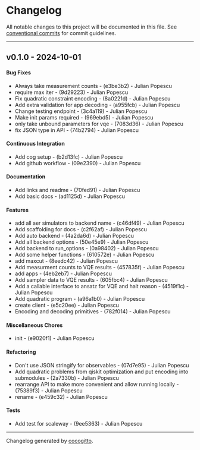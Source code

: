# Changelog
All notable changes to this project will be documented in this file. See [conventional commits](https://www.conventionalcommits.org/) for commit guidelines.

- - -
## v0.1.0 - 2024-10-01
#### Bug Fixes
- Always take measurement counts - (e3be3b2) - Julian Popescu
- require max iter - (9d29223) - Julian Popescu
- Fix quadratic constraint encoding - (8a0221d) - Julian Popescu
- Add extra validation for app decoding - (a955fcb) - Julian Popescu
- Change testing endpoint - (3c4a119) - Julian Popescu
- Make init params required - (969ebd5) - Julian Popescu
- only take unbound parameters for vqe - (7083d36) - Julian Popescu
- fix JSON type in API - (74b2794) - Julian Popescu
#### Continuous Integration
- Add cog setup - (b2d13fc) - Julian Popescu
- Add github workflow - (09e2390) - Julian Popescu
#### Documentation
- Add links and readme - (70fed91) - Julian Popescu
- Add basic docs - (ad1125d) - Julian Popescu
#### Features
- add all aer simulators to backend name - (c46df49) - Julian Popescu
- Add scaffolding for docs - (c2f62af) - Julian Popescu
- Add auto backend - (4a2da6d) - Julian Popescu
- Add all backend options - (50e45e9) - Julian Popescu
- Add backend to run_options - (0a98402) - Julian Popescu
- Add some helper functions - (610572e) - Julian Popescu
- add maxcut - (8eedc42) - Julian Popescu
- Add measurment counts to VQE results - (457835f) - Julian Popescu
- add apps - (4eb2eb7) - Julian Popescu
- Add sampler data to VQE results - (605fbc4) - Julian Popescu
- Add a callable interface to ansatz for VQE and halt reason - (4519f1c) - Julian Popescu
- Add quadratic program - (a96a1b0) - Julian Popescu
- create client - (e5c20ee) - Julian Popescu
- Encoding and decoding primitives - (782f014) - Julian Popescu
#### Miscellaneous Chores
- init - (e9020f1) - Julian Popescu
#### Refactoring
- Don't use JSON stringify for observables - (07d7e95) - Julian Popescu
- Add quadratic problems from qiskit optimization and put encoding into submodules - (2a7330b) - Julian Popescu
- rearrange API to make more convenient and allow running locally - (75389f3) - Julian Popescu
- rename - (e459c32) - Julian Popescu
#### Tests
- Add test for scaleway - (9ee5363) - Julian Popescu

- - -

Changelog generated by [cocogitto](https://github.com/cocogitto/cocogitto).